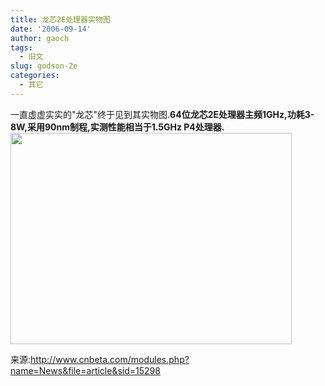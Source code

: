 ```yaml
---
title: 龙芯2E处理器实物图
date: '2006-09-14'
author: gaoch
tags:
  - 旧文
slug: godson-2e
categories:
  - 其它
---
```


一直虚虚实实的"龙芯"终于见到其实物图.**64位龙芯2E处理器主频1GHz,功耗3-8W,采用90nm制程,实测性能相当于1.5GHz
P4处理器.**  
<img src="http://image2.sina.com.cn/IT/it/2006-09-13/U1896P2T1D1137231F13DT20060913200514.jpg" width="450" height="338" />  

来源:<http://www.cnbeta.com/modules.php?name=News&file=article&sid=15298>
